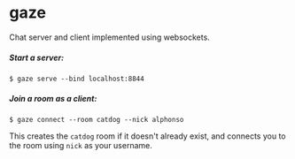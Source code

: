 # gaze

Chat server and client implemented using websockets. 

##### Start a server:
```
$ gaze serve --bind localhost:8844
```

##### Join a room as a client:
```
$ gaze connect --room catdog --nick alphonso
```
This creates the `catdog` room if it doesn't already exist, and connects you to the room using `nick` as your username.
